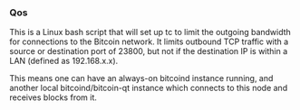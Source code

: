 ### Qos ###

This is a Linux bash script that will set up tc to limit the outgoing bandwidth for connections to the Bitcoin network. It limits outbound TCP traffic with a source or destination port of 23800, but not if the destination IP is within a LAN (defined as 192.168.x.x).

This means one can have an always-on bitcoind instance running, and another local bitcoind/bitcoin-qt instance which connects to this node and receives blocks from it.
